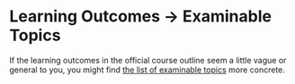 # Learning Outcomes → Examinable Topics

If the learning outcomes in the official course outline seem a little
vague or general to you, you might find [the list of examinable
topics](../M13_Exam_Preparation/01_Examinable_topics.md) more concrete.
